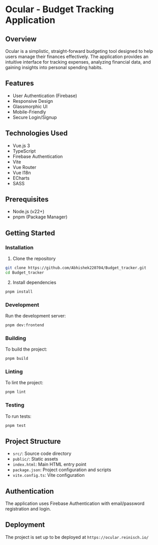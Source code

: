# Ocular - Budget Tracking Application

## Overview

Ocular is a simplistic, straight-forward budgeting tool designed to help users manage their finances effectively. The application provides an intuitive interface for tracking expenses, analyzing financial data, and gaining insights into personal spending habits.

## Features

- User Authentication (Firebase)
- Responsive Design
- Glassmorphic UI
- Mobile-Friendly
- Secure Login/Signup

## Technologies Used

- Vue.js 3
- TypeScript
- Firebase Authentication
- Vite
- Vue Router
- Vue I18n
- ECharts
- SASS

## Prerequisites

- Node.js (v22+)
- pnpm (Package Manager)

## Getting Started

### Installation

1. Clone the repository
```bash
git clone https://github.com/Abhishek220704/Budget_tracker.git
cd Budget_tracker
```

2. Install dependencies
```bash
pnpm install
```

### Development

Run the development server:
```bash
pnpm dev:frontend
```

### Building

To build the project:
```bash
pnpm build
```

### Linting

To lint the project:
```bash
pnpm lint
```

### Testing

To run tests:
```bash
pnpm test
```

## Project Structure

- `src/`: Source code directory
- `public/`: Static assets
- `index.html`: Main HTML entry point
- `package.json`: Project configuration and scripts
- `vite.config.ts`: Vite configuration

## Authentication

The application uses Firebase Authentication with email/password registration and login.

## Deployment

The project is set up to be deployed at `https://ocular.reinisch.io/`
